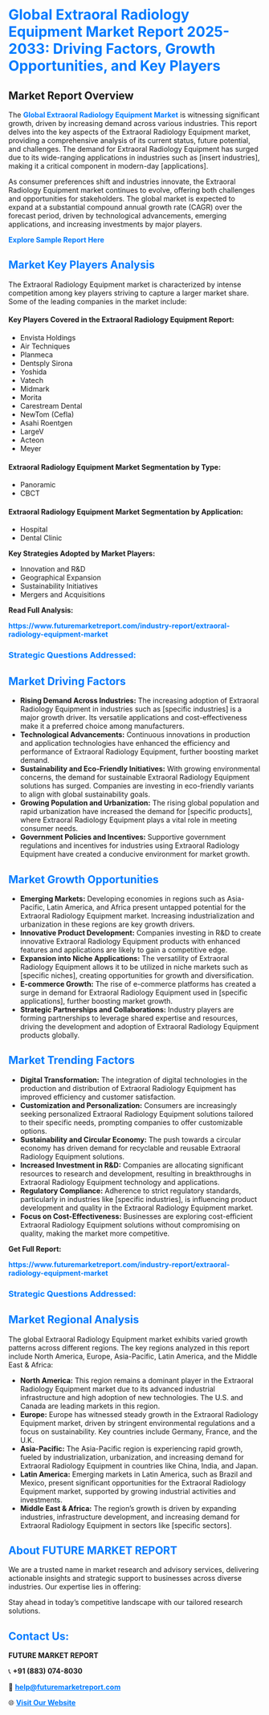 <h1 style="color: #007BFF;">Global Extraoral Radiology Equipment Market Report 2025-2033: Driving Factors, Growth Opportunities, and Key Players</h1>

<section id="overview">
<h2>Market Report Overview</h2>
<p>The <a href="https://www.futuremarketreport.com/industry-report/extraoral-radiology-equipment-market" style="color: #007BFF; text-decoration: none;"><strong>Global Extraoral Radiology Equipment Market</strong></a> is witnessing significant growth, driven by increasing demand across various industries. This report delves into the key aspects of the Extraoral Radiology Equipment market, providing a comprehensive analysis of its current status, future potential, and challenges. The demand for Extraoral Radiology Equipment has surged due to its wide-ranging applications in industries such as [insert industries], making it a critical component in modern-day [applications].</p>
<p>As consumer preferences shift and industries innovate, the Extraoral Radiology Equipment market continues to evolve, offering both challenges and opportunities for stakeholders. The global market is expected to expand at a substantial compound annual growth rate (CAGR) over the forecast period, driven by technological advancements, emerging applications, and increasing investments by major players.</p>
</section>

<section id="overview">
<p><a href="https://www.futuremarketreport.com/request-sample/reportId=79494" style="color: #007BFF; text-decoration: none;"><strong>Explore Sample Report Here</strong></a></p>
</section>

<section id="key-players">
<h2 style="color: #007BFF;">Market Key Players Analysis</h2>
<p>The Extraoral Radiology Equipment market is characterized by intense competition among key players striving to capture a larger market share. Some of the leading companies in the market include:</p>
<h4>Key Players Covered in the Extraoral Radiology Equipment Report:</h4>
<ul><li>Envista Holdings</li><li>Air Techniques</li><li>Planmeca</li><li>Dentsply Sirona</li><li>Yoshida</li><li>Vatech</li><li>Midmark</li><li>Morita</li><li>Carestream Dental</li><li>NewTom (Cefla)</li><li>Asahi Roentgen</li><li>LargeV</li><li>Acteon</li><li>Meyer</li></ul>
<h4>Extraoral Radiology Equipment Market Segmentation by Type:</h4>
<ul><li>Panoramic</li><li>CBCT</li></ul>

<h4>Extraoral Radiology Equipment Market Segmentation by Application:</h4>
<ul><li>Hospital</li><li>Dental Clinic</li></ul>
<p><strong>Key Strategies Adopted by Market Players:</strong></p>
<ul>
<li>Innovation and R&D</li>
<li>Geographical Expansion</li>
<li>Sustainability Initiatives</li>
<li>Mergers and Acquisitions</li>
</ul>
</section>

<section>
<p><strong>Read Full Analysis: </strong></p><a href="https://www.futuremarketreport.com/industry-report/extraoral-radiology-equipment-market" style="color: #007BFF; text-decoration: none;"><strong>https://www.futuremarketreport.com/industry-report/extraoral-radiology-equipment-market</strong></a>
<h3 style="color: #007BFF;">Strategic Questions Addressed:</h3>
</section>

<section id="driving-factors">
<h2 style="color: #007BFF;">Market Driving Factors</h2>
<ul>
<li><strong>Rising Demand Across Industries:</strong> The increasing adoption of Extraoral Radiology Equipment in industries such as [specific industries] is a major growth driver. Its versatile applications and cost-effectiveness make it a preferred choice among manufacturers.</li>
<li><strong>Technological Advancements:</strong> Continuous innovations in production and application technologies have enhanced the efficiency and performance of Extraoral Radiology Equipment, further boosting market demand.</li>
<li><strong>Sustainability and Eco-Friendly Initiatives:</strong> With growing environmental concerns, the demand for sustainable Extraoral Radiology Equipment solutions has surged. Companies are investing in eco-friendly variants to align with global sustainability goals.</li>
<li><strong>Growing Population and Urbanization:</strong> The rising global population and rapid urbanization have increased the demand for [specific products], where Extraoral Radiology Equipment plays a vital role in meeting consumer needs.</li>
<li><strong>Government Policies and Incentives:</strong> Supportive government regulations and incentives for industries using Extraoral Radiology Equipment have created a conducive environment for market growth.</li>
</ul>
</section>

<section id="growth-opportunities">
<h2 style="color: #007BFF;">Market Growth Opportunities</h2>
<ul>
<li><strong>Emerging Markets:</strong> Developing economies in regions such as Asia-Pacific, Latin America, and Africa present untapped potential for the Extraoral Radiology Equipment market. Increasing industrialization and urbanization in these regions are key growth drivers.</li>
<li><strong>Innovative Product Development:</strong> Companies investing in R&D to create innovative Extraoral Radiology Equipment products with enhanced features and applications are likely to gain a competitive edge.</li>
<li><strong>Expansion into Niche Applications:</strong> The versatility of Extraoral Radiology Equipment allows it to be utilized in niche markets such as [specific niches], creating opportunities for growth and diversification.</li>
<li><strong>E-commerce Growth:</strong> The rise of e-commerce platforms has created a surge in demand for Extraoral Radiology Equipment used in [specific applications], further boosting market growth.</li>
<li><strong>Strategic Partnerships and Collaborations:</strong> Industry players are forming partnerships to leverage shared expertise and resources, driving the development and adoption of Extraoral Radiology Equipment products globally.</li>
</ul>
</section>

<section id="trending-factors">
<h2 style="color: #007BFF;">Market Trending Factors</h2>
<ul>
<li><strong>Digital Transformation:</strong> The integration of digital technologies in the production and distribution of Extraoral Radiology Equipment has improved efficiency and customer satisfaction.</li>
<li><strong>Customization and Personalization:</strong> Consumers are increasingly seeking personalized Extraoral Radiology Equipment solutions tailored to their specific needs, prompting companies to offer customizable options.</li>
<li><strong>Sustainability and Circular Economy:</strong> The push towards a circular economy has driven demand for recyclable and reusable Extraoral Radiology Equipment solutions.</li>
<li><strong>Increased Investment in R&D:</strong> Companies are allocating significant resources to research and development, resulting in breakthroughs in Extraoral Radiology Equipment technology and applications.</li>
<li><strong>Regulatory Compliance:</strong> Adherence to strict regulatory standards, particularly in industries like [specific industries], is influencing product development and quality in the Extraoral Radiology Equipment market.</li>
<li><strong>Focus on Cost-Effectiveness:</strong> Businesses are exploring cost-efficient Extraoral Radiology Equipment solutions without compromising on quality, making the market more competitive.</li>
</ul>
</section>

<section>
<p><strong>Get Full Report: </strong></p><a href="https://www.futuremarketreport.com/industry-report/extraoral-radiology-equipment-market" style="color: #007BFF; text-decoration: none;"><strong>https://www.futuremarketreport.com/industry-report/extraoral-radiology-equipment-market</strong></a>
<h3 style="color: #007BFF;">Strategic Questions Addressed:</h3>
</section>


<section id="regional-analysis">
<h2 style="color: #007BFF;">Market Regional Analysis</h2>
<p>The global Extraoral Radiology Equipment market exhibits varied growth patterns across different regions. The key regions analyzed in this report include North America, Europe, Asia-Pacific, Latin America, and the Middle East & Africa:</p>
<ul>
<li><strong>North America:</strong> This region remains a dominant player in the Extraoral Radiology Equipment market due to its advanced industrial infrastructure and high adoption of new technologies. The U.S. and Canada are leading markets in this region.</li>
<li><strong>Europe:</strong> Europe has witnessed steady growth in the Extraoral Radiology Equipment market, driven by stringent environmental regulations and a focus on sustainability. Key countries include Germany, France, and the U.K.</li>
<li><strong>Asia-Pacific:</strong> The Asia-Pacific region is experiencing rapid growth, fueled by industrialization, urbanization, and increasing demand for Extraoral Radiology Equipment in countries like China, India, and Japan.</li>
<li><strong>Latin America:</strong> Emerging markets in Latin America, such as Brazil and Mexico, present significant opportunities for the Extraoral Radiology Equipment market, supported by growing industrial activities and investments.</li>
<li><strong>Middle East & Africa:</strong> The region’s growth is driven by expanding industries, infrastructure development, and increasing demand for Extraoral Radiology Equipment in sectors like [specific sectors].</li>
</ul>
</section>

<footer>
<h2 style="color: #007BFF;">About FUTURE MARKET REPORT</h2>
<p>We are a trusted name in market research and advisory services, delivering actionable insights and strategic support to businesses across diverse industries. Our expertise lies in offering:</p>

<p>Stay ahead in today’s competitive landscape with our tailored research solutions.</p>

<h2 style="color: #007BFF;">Contact Us:</h2>
<p><strong>FUTURE MARKET REPORT</strong></p>
<p>📞 <strong>+91 (883) 074-8030</strong></p>
<p>📧 <strong><a href="mailto:help@futuremarketreport.com" style="color: #007BFF;">help@futuremarketreport.com</a></strong></p>
<p>🌐 <strong><a href="https://www.futuremarketreport.com/" style="color: #007BFF;">Visit Our Website</a></strong></p>
</footer>